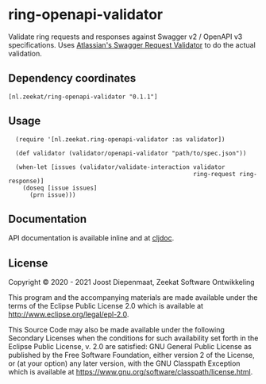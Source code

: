 # ring-openapi-validator

Validate ring requests and responses against Swagger v2 / OpenAPI v3
specifications. Uses [Atlassian's Swagger Request
Validator](https://bitbucket.org/atlassian/swagger-request-validator/src/master/)
to do the actual validation.

## Dependency coordinates

    [nl.zeekat/ring-openapi-validator "0.1.1"]

## Usage

      (require '[nl.zeekat.ring-openapi-validator :as validator])
      
      (def validator (validator/openapi-validator "path/to/spec.json"))
      
      (when-let [issues (validator/validate-interaction validator
                                                        ring-request ring-response)]
        (doseq [issue issues]
          (prn issue)))

## Documentation

API documentation is available inline and at [cljdoc](https://cljdoc.org/d/nl.zeekat/ring-openapi-validator/CURRENT).

## License

Copyright © 2020 - 2021 Joost Diepenmaat, Zeekat Software Ontwikkeling

This program and the accompanying materials are made available under the
terms of the Eclipse Public License 2.0 which is available at
http://www.eclipse.org/legal/epl-2.0.

This Source Code may also be made available under the following Secondary
Licenses when the conditions for such availability set forth in the Eclipse
Public License, v. 2.0 are satisfied: GNU General Public License as published by
the Free Software Foundation, either version 2 of the License, or (at your
option) any later version, with the GNU Classpath Exception which is available
at https://www.gnu.org/software/classpath/license.html.
